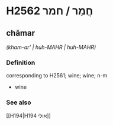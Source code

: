 # H2562 חֲמַר / חמר

## chămar

_(kham-ar' | huh-MAHR | huh-MAHR)_

### Definition

corresponding to H2561; wine; wine; n-m

- wine

### See also

[[H194|H194 אולי]]
